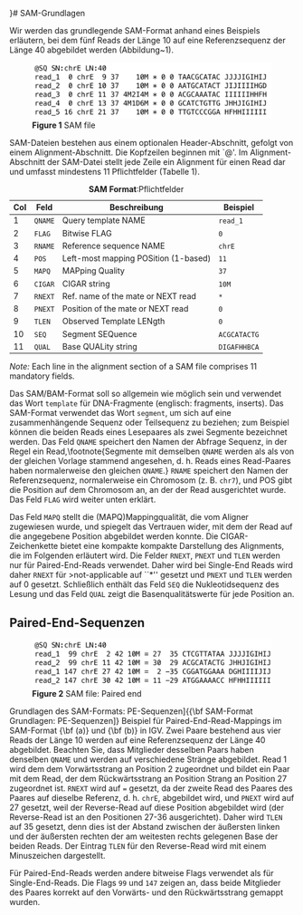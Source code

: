 }# SAM-Grundlagen



Wir werden das grundlegende SAM-Format anhand eines Beispiels erläutern, bei dem fünf Reads der Länge 10 auf eine Referenzsequenz der Länge 40 abgebildet werden (Abbildung~1). 

<figure>
<img src="img/sam_single_end.png" alt="FASTQ" width="500">
 <figcaption><strong>Figure 1</strong>
SAM file  </figcaption>
</figure>

SAM-Dateien bestehen aus einem optionalen Header-Abschnitt, gefolgt von einem Alignment-Abschnitt. Die Kopfzeilen beginnen mit `@'. Im Alignment-Abschnitt der SAM-Datei stellt jede Zeile ein Alignment für einen Read dar und umfasst mindestens 11 Pflichtfelder (Tabelle 1). 


<table>
  <caption><strong>SAM Format</strong>:Pflichtfelder</caption>
  <thead>
    <tr>
      <th>Col</th>
      <th>Feld</th>
      <th>Beschreibung</th>
      <th>Beispiel</th>
    </tr>
  </thead>
  <tbody>
    <tr>
      <td>1</td>
      <td><code>QNAME</code></td>
      <td>Query template NAME</td>
      <td><code>read_1</code></td>
    </tr>
    <tr>
      <td>2</td>
      <td><code>FLAG</code></td>
      <td>Bitwise FLAG</td>
      <td><code>0</code></td>
    </tr>
    <tr>
      <td>3</td>
      <td><code>RNAME</code></td>
      <td>Reference sequence NAME</td>
      <td><code>chrE</code></td>
    </tr>
    <tr>
      <td>4</td>
      <td><code>POS</code></td>
      <td>Left-most mapping POSition (1-based)</td>
      <td><code>11</code></td>
    </tr>
    <tr>
      <td>5</td>
      <td><code>MAPQ</code></td>
      <td>MAPping Quality</td>
      <td><code>37</code></td>
    </tr>
    <tr>
      <td>6</td>
      <td><code>CIGAR</code></td>
      <td>CIGAR string</td>
      <td><code>10M</code></td>
    </tr>
    <tr>
      <td>7</td>
      <td><code>RNEXT</code></td>
      <td>Ref. name of the mate or NEXT read</td>
      <td><code>*</code></td>
    </tr>
    <tr>
      <td>8</td>
      <td><code>PNEXT</code></td>
      <td>Position of the mate or NEXT read</td>
      <td><code>0</code></td>
    </tr>
    <tr>
      <td>9</td>
      <td><code>TLEN</code></td>
      <td>Observed Template LENgth</td>
      <td><code>0</code></td>
    </tr>
    <tr>
      <td>10</td>
      <td><code>SEQ</code></td>
      <td>Segment SEQuence</td>
      <td><code>ACGCATACTG</code></td>
    </tr>
    <tr>
      <td>11</td>
      <td><code>QUAL</code></td>
      <td>Base QUALity string</td>
      <td><code>DIGAFHHBCA</code></td>
    </tr>
  </tbody>
</table>
<p><em>Note:</em> Each line in the alignment section of a SAM file comprises 11 mandatory fields.</p>


Das SAM/BAM-Format soll so allgemein wie möglich sein und verwendet das Wort <code>template</code> für DNA-Fragmente (englisch: fragments, inserts). Das SAM-Format verwendet das Wort 
<code>segment</code>, um sich auf eine zusammenhängende Sequenz oder Teilsequenz zu beziehen; zum Beispiel können die beiden Reads eines 
Lesepaares als zwei Segmente bezeichnet werden.  Das Feld <code>QNAME</code> speichert den Namen der Abfrage 
Sequenz, in der Regel ein Read,\footnote{Segmente mit demselben <code>QNAME</code> werden als 
als von der gleichen Vorlage stammend angesehen, d. h. Reads eines Read-Paares haben normalerweise den gleichen 
<code>QNAME</code>.} <code>RNAME</code> speichert den Namen der Referenzsequenz, normalerweise ein 
Chromosom (z. B. <code>chr7</code>), und POS gibt die Position auf dem Chromosom an, an der der Read 
ausgerichtet wurde. Das Feld <code>FLAG</code> wird weiter unten erklärt.


Das Feld <code>MAPQ</code> stellt die 
(MAPQ)Mappingqualität, die vom Aligner zugewiesen wurde, und spiegelt das Vertrauen wider, mit dem der Read 
auf die angegebene Position abgebildet werden konnte. Die CIGAR-Zeichenkette bietet eine kompakte 
kompakte Darstellung des Alignments, die im Folgenden erläutert wird. Die Felder <code>RNEXT</code>, 
<code>PNEXT</code> und <code>TLEN</code> werden nur für Paired-End-Reads verwendet. Daher wird bei Single-End 
Reads wird daher <code>RNEXT</code> für <it>>not-applicable</it> auf ``*'' gesetzt und <code>PNEXT</code> und 
<code>TLEN</code> werden auf 0 gesetzt. Schließlich enthält das Feld <code>SEQ</code> die Nukleotidsequenz des 
Lesung und das Feld <code>QUAL</code> zeigt die Basenqualitätswerte für jede Position an.

## Paired-End-Sequenzen

<figure>
<img src="img/sam_paired_end.png" alt="FASTQ" width="500">
 <figcaption><strong>Figure 2</strong>
SAM file: Paired end  </figcaption>
</figure>

Grundlagen des SAM-Formats: PE-Sequenzen]{{\bf SAM-Format Grundlagen: PE-Sequenzen]} Beispiel für 
Paired-End-Read-Mappings im SAM-Format {\bf (a)} und {\bf (b)} in IGV. Zwei Paare 
bestehend aus vier Reads der Länge 10 werden auf eine Referenzsequenz der Länge 40 abgebildet. Beachten Sie, dass 
Mitglieder desselben Paars haben denselben <code>QNAME</code> und werden auf verschiedene Stränge abgebildet. Read 1 wird dem 
dem Vorwärtsstrang an Position 2 zugeordnet und bildet ein Paar mit dem Read, der dem Rückwärtsstrang an Position 
Strang an Position 27 zugeordnet ist. <code>RNEXT</code> wird auf <code>=</code> gesetzt, da der zweite Read des Paares 
des Paares auf dieselbe Referenz, d. h. <code>chrE</code>, abgebildet wird, und <code>PNEXT</code> wird auf 27 gesetzt, weil der 
Reverse-Read auf diese Position abgebildet wird (der Reverse-Read ist an den Positionen 27-36 ausgerichtet). 
Daher wird <code>TLEN</code> auf 35 gesetzt, denn dies ist der Abstand zwischen der äußersten linken und der äußersten rechten 
der am weitesten rechts gelegenen Base der beiden Reads. Der Eintrag <code>TLEN</code> für den Reverse-Read wird mit 
einem Minuszeichen dargestellt.

Für Paired-End-Reads werden andere bitweise Flags verwendet als für Single-End-Reads. Die Flags <code>99</code> und <code>147</code> zeigen an, dass beide Mitglieder des Paares korrekt auf den Vorwärts- und den Rückwärtsstrang gemappt wurden.
